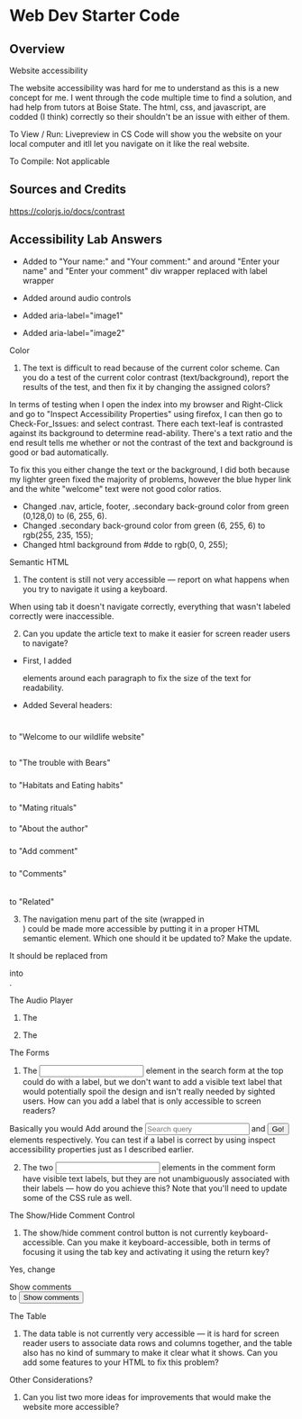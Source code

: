 # Web Dev Starter Code

## Overview

Website accessibility

The website accessibility was hard for me to understand as this is a new concept for me.
I went through the code multiple time to find a solution, and had help from tutors at
Boise State. The html, css, and javascript, are codded (I think) correctly so their
shouldn't be an issue with either of them.

To View / Run:
Livepreview in CS Code will show you the website on your local computer and itll let you
navigate on it like the real website.

To Compile:
Not applicable

## Sources and Credits
https://colorjs.io/docs/contrast

## Accessibility Lab Answers

* Added <label></label> to "Your name:" and "Your comment:" and around
"Enter your name" and "Enter your comment" div wrapper replaced with label
wrapper

* Added <label></label> around audio controls

* Added aria-label="image1"
* Added aria-label="image2"

Color

1. The text is difficult to read because of the current color scheme. Can you do a test of the current color contrast (text/background), report the results of the test, and then fix it by changing the assigned colors?

In terms of testing when I open the index into my browser and Right-Click and go to "Inspect Accessibility Properties" using
firefox, I can then go to Check-For_Issues: and select contrast. There each text-leaf is contrasted against its background to
determine read-ability. There's a text ratio and the end result tells me whether or not the contrast of the text and background is good or bad automatically.

To fix this you either change the text or the background, I did both because my lighter green fixed the majority of problems, however the blue hyper link and the white "welcome" text were not good color ratios.

* Changed .nav, article, footer, .secondary back-ground color from green (0,128,0) to (6, 255, 6).
* Changed .secondary back-ground color from green (6, 255, 6) to rgb(255, 235, 155);
* Changed html background from #dde to rgb(0, 0, 255);

Semantic HTML

1. The content is still not very accessible — report on what happens when you try to navigate it using a keyboard.

When using tab it doesn't navigate correctly, everything that wasn't labeled correctly were inaccessible.

2. Can you update the article text to make it easier for screen reader users to navigate?

* First, I added <p></p> elements around each paragraph to fix the size of the text for readability.

* Added Several headers: 
<h1></h1> to "Welcome to our wildlife website"
<h2></h2> to "The trouble with Bears"
<h3></h3> to "Habitats and Eating habits"
<h3></h3> to "Mating rituals"
<h4></h4> to "About the author"
<h5></h5> to "Add comment"
<h5></h5> to "Comments"
<h6></h6> to "Related"

3. The navigation menu part of the site (wrapped in <div class="nav"></div>) could be made more accessible by putting it in a proper HTML semantic element. Which one should it be updated to? Make the update.

It should be replaced from <div class="nav"></div> into <nav class="nav"></nav>.

The Audio Player

1. The <audio> player isn't accessible to hearing impaired (deaf) people — can you add some kind of accessible alternative for these users?

2. The <audio> player isn't accessible to those using older browsers that don't support HTML audio. How can you allow them to still access the audio?

The Forms

1. The <input> element in the search form at the top could do with a label, but we don't want to add a visible text label that would potentially spoil the design and isn't really needed by sighted users. How can you add a label that is only accessible to screen readers?

Basically you would Add <label></label> around the <input type="search" name="q" placeholder="Search query"> and <input type="submit" value="Go!"> elements respectively. You can test if a label is correct by using inspect accessibility properties just as I described earlier.

2. The two <input> elements in the comment form have visible text labels, but they are not unambiguously associated with their labels — how do you achieve this? Note that you'll need to update some of the CSS rule as well.


The Show/Hide Comment Control

1. The show/hide comment control button is not currently keyboard-accessible. Can you make it keyboard-accessible, both in terms of focusing it using the tab key and activating it using the return key?

Yes, change <div class="show-hide">Show comments</div> to <button class="show-hide">Show comments</button>

The Table

1. The data table is not currently very accessible — it is hard for screen reader users to associate data rows and columns together, and the table also has no kind of summary to make it clear what it shows. Can you add some features to your HTML to fix this problem?

Other Considerations?

1. Can you list two more ideas for improvements that would make the website more accessible?
